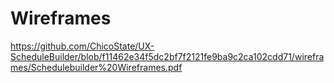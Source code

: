 # Wireframes
https://github.com/ChicoState/UX-ScheduleBuilder/blob/f11462e34f5dc2bf7f2121fe9ba9c2ca102cdd71/wireframes/Schedulebuilder%20Wireframes.pdf
